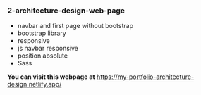 ### 2-architecture-design-web-page
- navbar and first page without bootstrap
- bootstrap library
- responsive
- js navbar responsive
- position absolute
- Sass

**You can visit this webpage at**
https://my-portfolio-architecture-design.netlify.app/


